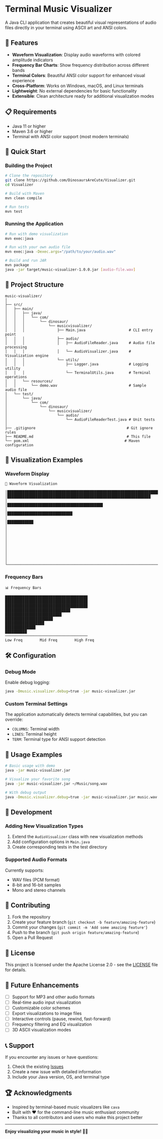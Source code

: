 # Terminal Music Visualizer

A Java CLI application that creates beautiful visual representations of audio files directly in your terminal using ASCII art and ANSI colors.

## 🎵 Features

- **Waveform Visualization**: Display audio waveforms with colored amplitude indicators
- **Frequency Bar Charts**: Show frequency distribution across different bands
- **Terminal Colors**: Beautiful ANSI color support for enhanced visual experience
- **Cross-Platform**: Works on Windows, macOS, and Linux terminals
- **Lightweight**: No external dependencies for basic functionality
- **Extensible**: Clean architecture ready for additional visualization modes

## 📋 Requirements

- Java 11 or higher
- Maven 3.6 or higher
- Terminal with ANSI color support (most modern terminals)

## 🚀 Quick Start

### Building the Project

```bash
# Clone the repository
git clone https://github.com/DinosaursAreCute/Visualizer.git
cd Visualizer

# Build with Maven
mvn clean compile

# Run tests
mvn test
```

### Running the Application

```bash
# Run with demo visualization
mvn exec:java

# Run with your own audio file
mvn exec:java -Dexec.args="/path/to/your/audio.wav"

# Build and run JAR
mvn package
java -jar target/music-visualizer-1.0.0.jar [audio-file.wav]
```

## 📁 Project Structure

```
music-visualizer/
│
├── src/
│   ├── main/
│   │   ├── java/
│   │   │   └── com/
│   │   │       └── dinosaur/
│   │   │           └── musicvisualizer/
│   │   │               ├── Main.java                    # CLI entry point
│   │   │               ├── audio/
│   │   │               │   ├── AudioFileReader.java     # Audio file processing
│   │   │               │   └── AudioVisualizer.java     # Visualization engine
│   │   │               └── utils/
│   │   │                   ├── Logger.java              # Logging utility
│   │   │                   └── TerminalUtils.java       # Terminal operations
│   │   └── resources/
│   │       └── demo.wav                                 # Sample audio file
│   └── test/
│       └── java/
│           └── com/
│               └── dinosaur/
│                   └── musicvisualizer/
│                       └── audio/
│                           └── AudioFileReaderTest.java # Unit tests
│
├── .gitignore                                          # Git ignore rules
├── README.md                                           # This file
└── pom.xml                                            # Maven configuration
```

## 🎨 Visualization Examples

### Waveform Display
```
🌊 Waveform Visualization

│████████████████████████████████████████████████████████████████████████████│
│██████████████████████████████████████████████████████████████████          │
│████████████████████████████████████████████                               │
│██████████████████████████████                                             │
│████████████                                                               │
│                                                                           │
│                                                                           │
│                                                                           │
│                                                                           │
└───────────────────────────────────────────────────────────────────────────┘
```

### Frequency Bars
```
📊 Frequency Bars

██████████████████████████████████████
██████████████████████████████████████
██████████████████████████████████████
██████████████████████████████        
██████████████████████████            
██████████████████████                
██████████████████                    
██████████████                        
██████████                            
──────────────────────────────────────
Low Freq        Mid Freq        High Freq
```

## 🛠️ Configuration

### Debug Mode
Enable debug logging:
```bash
java -Dmusic.visualizer.debug=true -jar music-visualizer.jar
```

### Custom Terminal Settings
The application automatically detects terminal capabilities, but you can override:
- `COLUMNS`: Terminal width
- `LINES`: Terminal height
- `TERM`: Terminal type for ANSI support detection

## 📝 Usage Examples

```bash
# Basic usage with demo
java -jar music-visualizer.jar

# Visualize your favorite song
java -jar music-visualizer.jar ~/Music/song.wav

# With debug output
java -Dmusic.visualizer.debug=true -jar music-visualizer.jar music.wav
```

## 🔧 Development

### Adding New Visualization Types

1. Extend the `AudioVisualizer` class with new visualization methods
2. Add configuration options in `Main.java`
3. Create corresponding tests in the test directory

### Supported Audio Formats

Currently supports:
- WAV files (PCM format)
- 8-bit and 16-bit samples
- Mono and stereo channels

## 🤝 Contributing

1. Fork the repository
2. Create your feature branch (`git checkout -b feature/amazing-feature`)
3. Commit your changes (`git commit -m 'Add some amazing feature'`)
4. Push to the branch (`git push origin feature/amazing-feature`)
5. Open a Pull Request

## 📄 License

This project is licensed under the Apache License 2.0 - see the [LICENSE](LICENSE) file for details.

## 🎯 Future Enhancements

- [ ] Support for MP3 and other audio formats
- [ ] Real-time audio input visualization
- [ ] Customizable color schemes
- [ ] Export visualizations to image files
- [ ] Interactive controls (pause, rewind, fast-forward)
- [ ] Frequency filtering and EQ visualization
- [ ] 3D ASCII visualization modes

## 📞 Support

If you encounter any issues or have questions:

1. Check the existing [Issues](https://github.com/DinosaursAreCute/Visualizer/issues)
2. Create a new issue with detailed information
3. Include your Java version, OS, and terminal type

## 🏆 Acknowledgments

- Inspired by terminal-based music visualizers like `cava`
- Built with ❤️ for the command-line music enthusiast community
- Thanks to all contributors and users who make this project better

---

**Enjoy visualizing your music in style! 🎵✨**